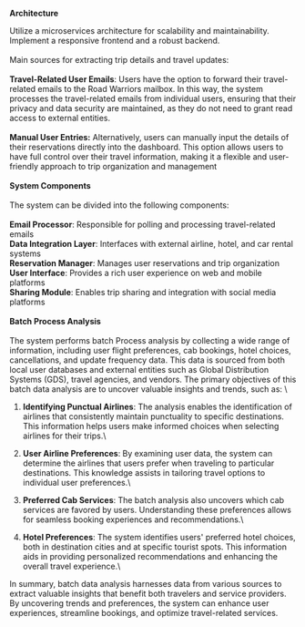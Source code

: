 **Architecture**

Utilize a microservices architecture for scalability and maintainability.\
Implement a responsive frontend and a robust backend.
\
\
Main sources for extracting trip details and travel updates:\
\
**Travel-Related User Emails**: Users have the option to forward their travel-related emails to the Road Warriors mailbox. In this way, the system processes the travel-related emails from individual users, ensuring that their privacy and data security are maintained, as they do not need to grant read access to external entities.\
\
**Manual User Entries:** Alternatively, users can manually input the details of their reservations directly into the dashboard. This option allows users to have full control over their travel information, making it a flexible and user-friendly approach to trip organization and management\
\
**System Components**\
\
The system can be divided into the following components:\
\
**Email Processor**: Responsible for polling and processing travel-related emails\
**Data Integration Layer**: Interfaces with external airline, hotel, and car rental systems\
**Reservation Manager**: Manages user reservations and trip organization\
**User Interface**: Provides a rich user experience on web and mobile platforms\
**Sharing Module**: Enables trip sharing and integration with social media platforms\
\
**Batch Process Analysis**\
\
The system performs batch Process analysis by collecting a wide range of information, including user flight preferences, cab bookings, hotel choices, cancellations, and update frequency data. This data is sourced from both local user databases and external entities such as Global Distribution Systems (GDS), travel agencies, and vendors. The primary objectives of this batch data analysis are to uncover valuable insights and trends, such as: \

1. **Identifying Punctual Airlines**: The analysis enables the identification of airlines that consistently maintain punctuality to specific destinations. This information helps users make informed choices when selecting airlines for their trips.\

2. **User Airline Preferences**: By examining user data, the system can determine the airlines that users prefer when traveling to particular destinations. This knowledge assists in tailoring travel options to individual user preferences.\

3. **Preferred Cab Services**: The batch analysis also uncovers which cab services are favored by users. Understanding these preferences allows for seamless booking experiences and recommendations.\

4. **Hotel Preferences**: The system identifies users' preferred hotel choices, both in destination cities and at specific tourist spots. This information aids in providing personalized recommendations and enhancing the overall travel experience.\
 
In summary, batch data analysis harnesses data from various sources to extract valuable insights that benefit both travelers and service providers. By uncovering trends and preferences, the system can enhance user experiences, streamline bookings, and optimize travel-related services.
